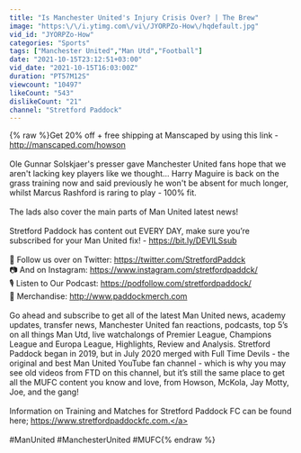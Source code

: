 ```yaml
---
title: "Is Manchester United's Injury Crisis Over? | The Brew"
image: "https:\/\/i.ytimg.com\/vi\/JYORPZo-How\/hqdefault.jpg"
vid_id: "JYORPZo-How"
categories: "Sports"
tags: ["Manchester United","Man Utd","Football"]
date: "2021-10-15T23:12:51+03:00"
vid_date: "2021-10-15T16:03:00Z"
duration: "PT57M12S"
viewcount: "10497"
likeCount: "543"
dislikeCount: "21"
channel: "Stretford Paddock"
---
```

{% raw %}Get 20% off + free shipping at Manscaped by using this link - <a rel="nofollow" target="blank" href="http://manscaped.com/howson">http://manscaped.com/howson</a><br /><br />Ole Gunnar Solskjaer's presser gave Manchester United fans hope that we aren't lacking key players like we thought... Harry Maguire is back on the grass training now and said previously he won't be absent for much longer, whilst Marcus Rashford is raring to play - 100% fit.<br /><br />The lads also cover the main parts of Man United latest news!<br /><br />Stretford Paddock has content out EVERY DAY, make sure you’re subscribed for your Man United fix! - <a rel="nofollow" target="blank" href="https://bit.ly/DEVILSsub">https://bit.ly/DEVILSsub</a> <br /><br />📱 Follow us over on Twitter: <a rel="nofollow" target="blank" href="https://twitter.com/StretfordPaddck">https://twitter.com/StretfordPaddck</a><br />📷 And on Instagram: <a rel="nofollow" target="blank" href="https://www.instagram.com/stretfordpaddck/">https://www.instagram.com/stretfordpaddck/</a><br />🎙️ Listen to Our Podcast: <a rel="nofollow" target="blank" href="https://podfollow.com/stretfordpaddock/">https://podfollow.com/stretfordpaddock/</a><br />👕 Merchandise: <a rel="nofollow" target="blank" href="http://www.paddockmerch.com">http://www.paddockmerch.com</a><br /><br />Go ahead and subscribe to get all of the latest Man United news, academy updates, transfer news, Manchester United fan reactions, podcasts, top 5’s on all things Man Utd,  live watchalongs of Premier League, Champions League and Europa League, Highlights, Review and Analysis. Stretford Paddock began in 2019, but in July 2020 merged with Full Time Devils - the original and best Man United YouTube fan channel - which is why you may see old videos from FTD on this channel, but it’s still the same place to get all the MUFC content you know and love, from Howson, McKola, Jay Motty, Joe, and the gang!<br /><br />Information on Training and Matches for Stretford Paddock FC can be found here; <a rel="nofollow" target="blank" href="https://www.stretfordpaddockfc.com.">https://www.stretfordpaddockfc.com.</a><br /><br />#ManUnited #ManchesterUnited #MUFC{% endraw %}
